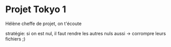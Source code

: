 # Projet Tokyo 1

Hélène cheffe de projet, on t'écoute

stratégie: si on est nul, il faut rendre les autres nuls aussi -> corrompre leurs fichiers ;)
